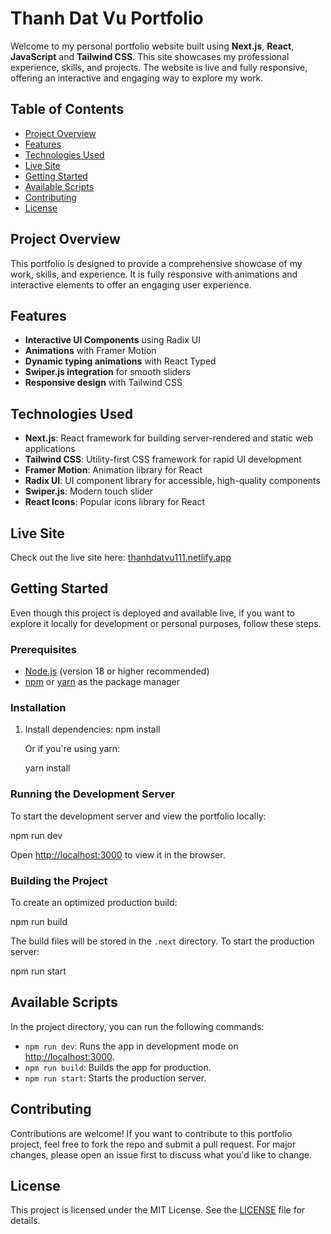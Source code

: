 
# Thanh Dat Vu Portfolio

Welcome to my personal portfolio website built using **Next.js**, **React**, **JavaScript** and **Tailwind CSS**. This site showcases my professional experience, skills, and projects. The website is live and fully responsive, offering an interactive and engaging way to explore my work.

## Table of Contents

- [Project Overview](#project-overview)
- [Features](#features)
- [Technologies Used](#technologies-used)
- [Live Site](#live-site)
- [Getting Started](#getting-started)
- [Available Scripts](#available-scripts)
- [Contributing](#contributing)
- [License](#license)

## Project Overview

This portfolio is designed to provide a comprehensive showcase of my work, skills, and experience. It is fully responsive with animations and interactive elements to offer an engaging user experience.

## Features

- **Interactive UI Components** using Radix UI
- **Animations** with Framer Motion
- **Dynamic typing animations** with React Typed
- **Swiper.js integration** for smooth sliders
- **Responsive design** with Tailwind CSS

## Technologies Used

- **Next.js**: React framework for building server-rendered and static web applications
- **Tailwind CSS**: Utility-first CSS framework for rapid UI development
- **Framer Motion**: Animation library for React
- **Radix UI**: UI component library for accessible, high-quality components
- **Swiper.js**: Modern touch slider
- **React Icons**: Popular icons library for React

## Live Site

Check out the live site here: [thanhdatvu111.netlify.app](https://thanhdatvu111.netlify.app/)

## Getting Started

Even though this project is deployed and available live, if you want to explore it locally for development or personal purposes, follow these steps.

### Prerequisites

- [Node.js](https://nodejs.org/) (version 18 or higher recommended)
- [npm](https://www.npmjs.com/) or [yarn](https://yarnpkg.com/) as the package manager

### Installation

1. Install dependencies:
   npm install

   Or if you're using yarn:

   yarn install

### Running the Development Server

To start the development server and view the portfolio locally:

npm run dev

Open [http://localhost:3000](http://localhost:3000) to view it in the browser.

### Building the Project

To create an optimized production build:

npm run build

The build files will be stored in the `.next` directory. To start the production server:

npm run start

## Available Scripts

In the project directory, you can run the following commands:

- `npm run dev`: Runs the app in development mode on [http://localhost:3000](http://localhost:3000).
- `npm run build`: Builds the app for production.
- `npm run start`: Starts the production server.

## Contributing

Contributions are welcome! If you want to contribute to this portfolio project, feel free to fork the repo and submit a pull request. For major changes, please open an issue first to discuss what you'd like to change.

## License

This project is licensed under the MIT License. See the [LICENSE](LICENSE) file for details.